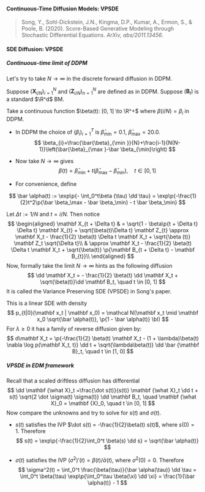 #### Continuous-Time Diffusion Models: VPSDE

>  Song, Y., Sohl-Dickstein, J.N., Kingma, D.P., Kumar, A., Ermon, S., & Poole, B. (2020). Score-Based Generative Modeling through Stochastic Differential Equations. *ArXiv, abs/2011.13456*.

#### SDE Diffusion: VPSDE

##### Continuous-time limit of DDPM

Let's try to take $N \to \infty$ in the discrete forward diffusion in DDPM.

Suppose $(\mathbf X_{i/N})_{i = 1}^N$ and $(\mathbf Z_{i/N})_{n = 1}^N$ are defined as in DDPM. Suppose $(\mathbf B_t)$ is a standard $\R^d$ BM.

Take a continuous function $\beta(t): [0, 1] \to \R^+$ where $\beta(i / N) = \beta_i$ in DDPM.

- In DDPM the choice of $(\beta_i)_{i = 1}^T$ is $\bar \beta_{\min} = 0.1$, $\bar\beta_{\max} = 20.0$.
  $$
  \beta_{i}=\frac{\bar{\beta}_{\min }}{N}+\frac{i-1}{N(N-1)}\left(\bar{\beta}_{\max }-\bar \beta_{\min}\right)
  $$

- Now take $N \to \infty$ gives
  $$
  \beta(t)=\bar{\beta}_{\min }+t\left(\bar{\beta}_{\max }-\bar{\beta}_{\min }\right), \quad t\in [0, 1]
  $$

- For convenience, define

$$
\bar \alpha(t) := \exp\p{- \int_0^t\beta (\tau) \dd \tau} = \exp\p{-\frac{1}{2}t^2\p{\bar \beta_\max - \bar \beta_\min} - t \bar \beta_\min}
$$


Let $\Delta t := 1 / N$ and $t = i / N$. Then notice
$$
\begin{aligned}
\mathbf X_{t + \Delta t} & = \sqrt{1 - \beta\p{t + \Delta t} \Delta t} \mathbf X_{t} + \sqrt{\beta(t)\Delta t} \mathbf Z_{t} \approx \mathbf X_t - \frac{1}{2} \beta(t) \Delta t \mathbf X_t + \sqrt{\beta (t)} \mathbf Z_t \sqrt{\Delta t}\\
& \approx \mathbf X_t - \frac{1}{2} \beta(t) \Delta t \mathbf X_t + \sqrt{\beta(t)} \p{\mathbf B_{t + \Delta t} - \mathbf B_{t}}\\
\end{aligned}
$$
Now, formally take the limit $N \to \infty$ hints as the following diffusion
$$
\dd \mathbf X_t = - \frac{1}{2} \beta(t) \dd \mathbf X_t + \sqrt{\beta(t)}\dd \mathbf B_t, \quad t \in [0, 1]
$$
It is called the Variance Preserving SDE (VPSDE) in Song's paper.

This is a linear SDE with density
$$
p_{t|0}(\mathbf x_t | \mathbf x_0) = \mathcal N(\mathbf x_t \mid \mathbf x_0 \sqrt{\bar \alpha(t)}, \p{1 - \bar \alpha(t)} \bI)
$$
For $\lambda \ge 0$ it has a family of reverse diffusion given by:
$$
d\mathbf X_t = \p{-\frac{1}{2} \beta(t) \mathbf X_t - (1 + \lambda)\beta(t) \nabla \log p(\mathbf X_t, t)} \dd t + \sqrt{\lambda\beta(t)} \dd \bar {\mathbf B}_t, \quad t \in [1, 0]
$$

##### VPSDE in EDM framework

Recall that a scaled driftless diffusion has differential
$$
\dd \mathbf {\what X}_t =\frac{\dot s(t)}{s(t)} \mathbf {\what X}_t \dd t + s(t) \sqrt{2 \dot \sigma(t) \sigma(t)} \dd \mathbf B_t, \quad \mathbf {\what X}_0 =  \mathbf {X}_0, \quad t \in [0, 1]
$$
Now compare the unknowns and try to solve for $s(t)$ and $\sigma(t)$.

- $s(t)$ satisfies the IVP $\dot s(t) = -\frac{1}{2}\beta(t) s(t)$, where $s(0) = 1$. Therefore
  $$
  s(t) = \exp\p{-\frac{1}{2}\int_0^t \beta(s) \dd s} = \sqrt{\bar \alpha(t)}
  $$

- $\sigma(t)$ satisfies the IVP $(\sigma^2)'(t) = \beta(t) / \bar \alpha(t)$, where $\sigma^2(0) = 0$. Therefore
  $$
  \sigma^2(t) = \int_0^t \frac{\beta(\tau)}{\bar \alpha(\tau)} \dd \tau = \int_0^t \beta(\tau) \exp\p{\int_0^\tau \beta(\xi) \dd \xi} = \frac{1}{\bar \alpha(t)} - 1
  $$

